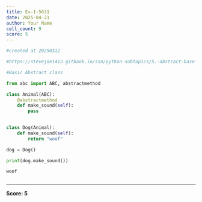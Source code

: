 ```yaml
---
title: Ex-1-5631
date: 2025-04-21
author: Your Name
cell_count: 9
score: 5
---
```


```python
#created at 20250312
```


```python
#https://stevejoe1412.gitbook.io/ssn/python-subtopics/5.-abstract-base-classes-abcs
```


```python
#Basic Abstract class
```


```python
from abc import ABC, abstractmethod
```


```python
class Animal(ABC):
    @abstractmethod
    def make_sound(self):
        pass
        
```


```python
class Dog(Animal):
    def make_sound(self):
        return "woof"
```


```python
dog = Dog()
```


```python
print(dog.make_sound())
```

    woof



```python

```


---
**Score: 5**